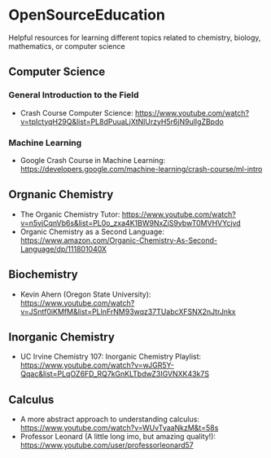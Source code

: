 # OpenSourceEducation
Helpful resources for learning different topics related to chemistry, biology, mathematics, or computer science


## Computer Science
  ### General Introduction to the Field 
  * Crash Course Computer Science: https://www.youtube.com/watch?v=tpIctyqH29Q&list=PL8dPuuaLjXtNlUrzyH5r6jN9ulIgZBpdo
  
  ### Machine Learning
  * Google Crash Course in Machine Learning: https://developers.google.com/machine-learning/crash-course/ml-intro


## Orgnanic Chemistry
  * The Organic Chemistry Tutor: https://www.youtube.com/watch?v=n5vjCqnVb6s&list=PL0o_zxa4K1BW9NxZjS9ybwT0MVHVYcjvd 
  * Organic Chemistry as a Second Language: https://www.amazon.com/Organic-Chemistry-As-Second-Language/dp/111801040X  

## Biochemistry
  * Kevin Ahern (Oregon State University): https://www.youtube.com/watch?v=JSntf0iKMfM&list=PLlnFrNM93wqz37TUabcXFSNX2nJtrJnkx 

## Inorganic Chemistry
  * UC Irvine Chemistry 107: Inorganic Chemistry Playlist: https://www.youtube.com/watch?v=wJGR5Y-Qqac&list=PLqOZ6FD_RQ7kGnKLTbdwZ3IGVNXK43k7S  

## Calculus
  * A more abstract approach to understanding calculus: https://www.youtube.com/watch?v=WUvTyaaNkzM&t=58s 
  * Professor Leonard (A little long imo, but amazing quality!): https://www.youtube.com/user/professorleonard57
